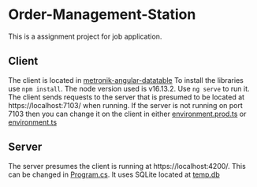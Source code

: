 # Order-Management-Station
This is a assignment project for job application.


## Client
The client is located in [metronik-angular-datatable](https://github.com/kadattack/Order-Management-Station/tree/main/Metronik/metronik-angular-datatable)
To install the libraries use 
`npm install`.
The node version used is v16.13.2.
Use `ng serve` to run it.
The client sends requests to the server that is presumed to be located at https://localhost:7103/ when running.
If the server is not running on port 7103 then you can change it on the client in either
[environment.prod.ts](https://github.com/kadattack/Order-Management-Station/blob/main/Metronik/metronik-angular-datatable/src/environments/environment.prod.ts) 
or [environment.ts](https://github.com/kadattack/Order-Management-Station/blob/main/Metronik/metronik-angular-datatable/src/environments/environment.ts) 

## Server
The server presumes the client is running at https://localhost:4200/. This can be changed in [Program.cs](https://github.com/kadattack/Order-Management-Station/blob/main/Metronik/Program.cs).
It uses SQLite located at [temp.db](https://github.com/kadattack/Order-Management-Station/blob/main/Metronik/temp.db)
